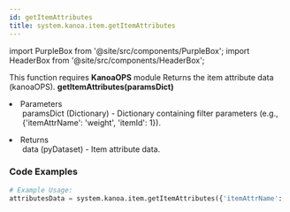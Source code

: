 ```yaml
---
id: getItemAttributes
title: system.kanoa.item.getItemAttributes
---
```


import PurpleBox from '@site/src/components/PurpleBox';
import HeaderBox from '@site/src/components/HeaderBox';

<PurpleBox>This function requires <b>KanoaOPS</b> module</PurpleBox>
<HeaderBox header="Description">Returns the item attribute data (kanoaOPS).</HeaderBox>
<HeaderBox header="Syntax">
    <b>getItemAttributes(paramsDict)</b>
    <li>Parameters <br />
        <ul>paramsDict (Dictionary) - Dictionary containing filter parameters (e.g., &#123;'itemAttrName': 'weight', 'itemId': 1}).</ul>
    </li>
    <li>Returns <br />
        <ul>data (pyDataset) - Item attribute data.</ul>
    </li>
</HeaderBox>

### Code Examples

```python
# Example Usage:
attributesData = system.kanoa.item.getItemAttributes({'itemAttrName': 'weight', 'itemId': 1})


